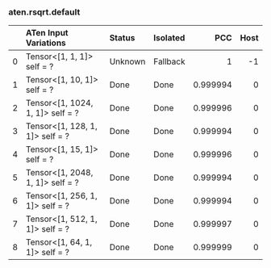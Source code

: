 ### aten.rsqrt.default
|    | ATen Input Variations            | Status   | Isolated   |      PCC |   Host |
|---:|:---------------------------------|:---------|:-----------|---------:|-------:|
|  0 | Tensor<[1, 1, 1]> self = ?       | Unknown  | Fallback   | 1        |     -1 |
|  1 | Tensor<[1, 10, 1]> self = ?      | Done     | Done       | 0.999994 |      0 |
|  2 | Tensor<[1, 1024, 1, 1]> self = ? | Done     | Done       | 0.999996 |      0 |
|  3 | Tensor<[1, 128, 1, 1]> self = ?  | Done     | Done       | 0.999994 |      0 |
|  4 | Tensor<[1, 15, 1]> self = ?      | Done     | Done       | 0.999996 |      0 |
|  5 | Tensor<[1, 2048, 1, 1]> self = ? | Done     | Done       | 0.999994 |      0 |
|  6 | Tensor<[1, 256, 1, 1]> self = ?  | Done     | Done       | 0.999994 |      0 |
|  7 | Tensor<[1, 512, 1, 1]> self = ?  | Done     | Done       | 0.999997 |      0 |
|  8 | Tensor<[1, 64, 1, 1]> self = ?   | Done     | Done       | 0.999999 |      0 |

